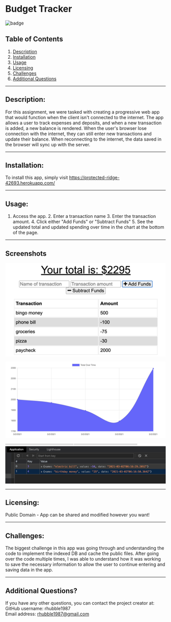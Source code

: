 # Budget Tracker    
  ![badge](https://img.shields.io/badge/license-Public%20Domain-brightgreen)

  ## Table of Contents  
  1. [Description](#description) 
  2. [Installation](#installation) 
  3. [Usage](#usage)
  4. [Licensing](#licensing)
  5. [Challenges](#challenges) 
  6. [Additional Questions](#additional-questions?)

  ---  

  ## Description:  
  For this assignment, we were tasked with creating a progressive web app that would function when the client isn't connected to the internet. The app allows a user to track expenses and deposits, and when a new transaction is added, a new balance is rendered. When the user's browser lose connection with the internet, they can still enter new transactions and update their balance. When reconnecting to the internet, the data saved in the browser will sync up with the server.  

  ---  

  ## Installation:  
  To install this app, simply visit https://protected-ridge-42693.herokuapp.com/  

  ---  

  ## Usage:  
  1. Access the app. 2. Enter a transaction name 3. Enter the transaction amount. 4. Click either "Add Funds" or "Subtract Funds" 5. See the updated total and updated spending over time in the chart at the bottom of the page.  

  --- 

  ## Screenshots
  ![Transactions](./public/images/transactions.png)

  ![Chart](./public/images/chart.png)

  ![IndexedDB](./public/images/indexeddb.png)

  ---

  ## Licensing:  
  Public Domain - App can be shared and modified however you want!

  ---  

  ## Challenges:  
  The biggest challenge in this app was going through and understanding the code to implement the indexed DB and cache the public files. After going over the code multiple times, I was able to understand how it was working to save the necessary information to allow the user to continue entering and saving data in the app.  

  ---  
  ## Additional Questions?  
  If you have any other questions, you can contact the project creator at:  
  GitHub username: rhubble1987  
  Email address: rhubble1987@gmail.com
